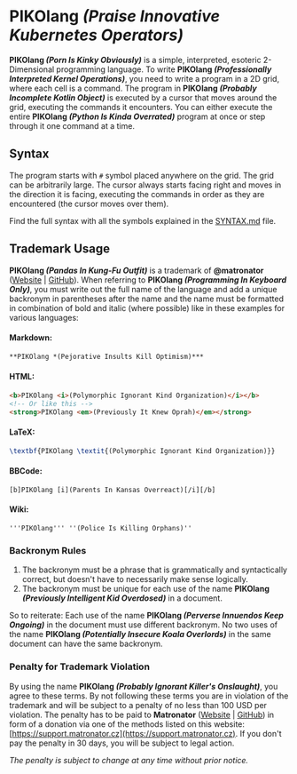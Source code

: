 # **PIKOlang *(Praise Innovative Kubernetes Operators)***

**PIKOlang *(Porn Is Kinky Obviously)*** is a simple, interpreted, esoteric 2-Dimensional programming language. To write **PIKOlang *(Professionally Interpreted Kernel Operations)***, you need to write a program in a 2D grid, where each cell is a command. The program in **PIKOlang *(Probably Incomplete Kotlin Object)*** is executed by a cursor that moves around the grid, executing the commands it encounters. You can either execute the entire **PIKOlang *(Python Is Kinda Overrated)*** program at once or step through it one command at a time.

## Syntax

The program starts with `#` symbol placed anywhere on the grid. The grid can be arbitrarily large. The cursor always starts facing right and moves in the direction it is facing, executing the commands in order as they are encountered (the cursor moves over them).

Find the full syntax with all the symbols explained in the [SYNTAX.md](./SYNTAX.md) file.

## Trademark Usage

**PIKOlang *(Pandas In Kung-Fu Outfit)*** is a trademark of **@matronator** ([Website](https://matronator.cz) | [GitHub](https://github.com/matronator)). When referring to **PIKOlang *(Programming In Keyboard Only)***, you must write out the full name of the language and add a unique backronym in parentheses after the name and the name must be formatted in combination of bold and italic (where possible) like in these examples for various languages:

#### Markdown:

```md
**PIKOlang *(Pejorative Insults Kill Optimism)***
```

#### HTML:

```html
<b>PIKOlang <i>(Polymorphic Ignorant Kind Organization)</i></b>
<!-- Or like this -->
<strong>PIKOlang <em>(Previously It Knew Oprah)</em></strong>
```

#### LaTeX:

```latex
\textbf{PIKOlang \textit{(Polymorphic Ignorant Kind Organization)}}
```

#### BBCode:

```bbcode
[b]PIKOlang [i](Parents In Kansas Overreact)[/i][/b]
```

#### Wiki:

```wiki
'''PIKOlang''' ''(Police Is Killing Orphans)''
```

### Backronym Rules

1. The backronym must be a phrase that is grammatically and syntactically correct, but doesn't have to necessarily make sense logically.
2. The backronym must be unique for each use of the name **PIKOlang *(Previously Intelligent Kid Overdosed)*** in a document.

So to reiterate: Each use of the name **PIKOlang *(Perverse Innuendos Keep Ongoing)*** in the document must use different backronym. No two uses of the name **PIKOlang *(Potentially Insecure Koala Overlords)*** in the same document can have the same backronym.

### Penalty for Trademark Violation

By using the name **PIKOlang *(Probably Ignorant Killer's Onslaught)***, you agree to these terms. By not following these terms you are in violation of the trademark and will be subject to a penalty of no less than 100 USD per violation. The penalty has to be paid to **Matronator** ([Website](https://matronator.cz) | [GitHub](https://github.com/matronator)) in form of a donation via one of the methods listed on this website: [https://support.matronator.cz](https://support.matronator.cz). If you don't pay the penalty in 30 days, you will be subject to legal action.

*The penalty is subject to change at any time without prior notice.*
